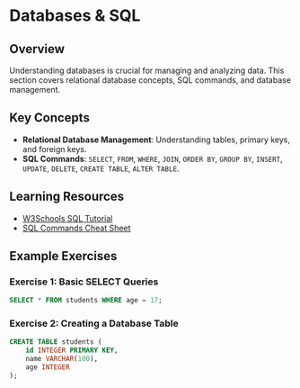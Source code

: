 # Databases & SQL

## Overview

Understanding databases is crucial for managing and analyzing data. This section covers relational database concepts, SQL commands, and database management.

## Key Concepts

- **Relational Database Management**: Understanding tables, primary keys, and foreign keys.
- **SQL Commands**: `SELECT`, `FROM`, `WHERE`, `JOIN`, `ORDER BY`, `GROUP BY`, `INSERT`, `UPDATE`, `DELETE`, `CREATE TABLE`, `ALTER TABLE`.



## Learning Resources

- [W3Schools SQL Tutorial](https://www.w3schools.com/sql/)
- [SQL Commands Cheat Sheet](https://www.sqltutorial.org/sql-cheat-sheet/)

## Example Exercises

### Exercise 1: Basic SELECT Queries

```sql
SELECT * FROM students WHERE age = 17;
```

### Exercise 2: Creating a Database Table

```sql
CREATE TABLE students (
    id INTEGER PRIMARY KEY,
    name VARCHAR(100),
    age INTEGER
);
```
